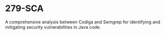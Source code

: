 # 279-SCA
A comprehensive analysis between Codiga and Semgrep for identifying and mitigating security vulnerabilities in Java code.
